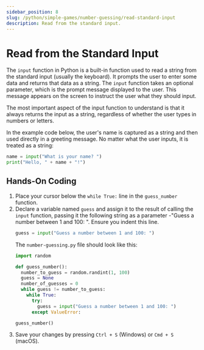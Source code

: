```yaml
---
sidebar_position: 8
slug: /python/simple-games/number-guessing/read-standard-input
description: Read from the standard input.
---
```


# Read from the Standard Input

The `input` function in Python is a built-in function used to read a string from the standard input (usually the keyboard). It prompts the user to enter some data and returns that data as a string. The `input` function takes an optional parameter, which is the prompt message displayed to the user. This message appears on the screen to instruct the user what they should input.

The most important aspect of the input function to understand is that it always returns the input as a string, regardless of whether the user types in numbers or letters.


In the example code below, the user's name is captured as a string and then used directly in a greeting message. No matter what the user inputs, it is treated as a string:

```python
name = input("What is your name? ")
print("Hello, " + name + "!")
```

## Hands-On Coding

1. Place your cursor below the `while True:` line in the `guess_number` function.
2. Declare a variable named `guess` and assign it to the result of calling the `input` function, passing it the following string as a parameter -"Guess a number between 1 and 100: ". Ensure you indent this line.
    ```python
    guess = input("Guess a number between 1 and 100: ")
    ```
    The `number-guessing.py` file should look like this:
    ```python
    import random

    def guess_number():
      number_to_guess = random.randint(1, 100)
      guess = None
      number_of_guesses = 0
      while guess != number_to_guess:
        while True:
          try:
            guess = input("Guess a number between 1 and 100: ")
          except ValueError:

    guess_number()
    ```
3. Save your changes by pressing `Ctrl + S` (Windows) or `Cmd + S` (macOS).